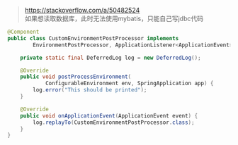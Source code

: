 
> https://stackoverflow.com/a/50482524  
> 如果想读取数据库，此时无法使用mybatis，只能自己写jdbc代码 
```java
@Component
public class CustomEnvironmentPostProcessor implements
        EnvironmentPostProcessor, ApplicationListener<ApplicationEvent> {

    private static final DeferredLog log = new DeferredLog();

    @Override
    public void postProcessEnvironment(
            ConfigurableEnvironment env, SpringApplication app) {
        log.error("This should be printed");
    }

    @Override
    public void onApplicationEvent(ApplicationEvent event) {
        log.replayTo(CustomEnvironmentPostProcessor.class);
    }
}
```
